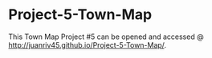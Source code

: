 # Project-5-Town-Map
This Town Map Project #5 can be opened and accessed @ http://juanriv45.github.io/Project-5-Town-Map/.
